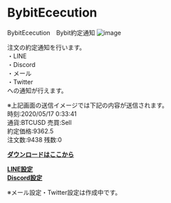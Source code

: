 # BybitEcecution
BybitEcecution　Bybit約定通知
![image](https://user-images.githubusercontent.com/43275193/82142388-fdcf3700-9876-11ea-91dc-b05227da5127.png)  

注文の約定通知を行います。  
・LINE  
・Discord  
・メール  
・Twitter  
への通知が行えます。  

※上記画面の送信イメージでは下記の内容が送信されます。  
時刻:2020/05/17 0:33:41  
通貨:BTCUSD  売買:Sell  
約定価格:9362.5  
注文数:9438 残数:0  

**<a href="https://github.com/GitHubCoinSap/BybitEcecution/releases/latest" target="_blank">ダウンロードはここから</a>**  
  
**<a href="http://coinsap.php.xdomain.jp/bybitexecution/LineNotify.html" target="_blank">LINE設定</a>**  
**<a href="http://coinsap.php.xdomain.jp/bybitexecution/Discord_server_create.html" target="_blank">Discord設定</a>**  

※メール設定・Twitter設定は作成中です。
  
